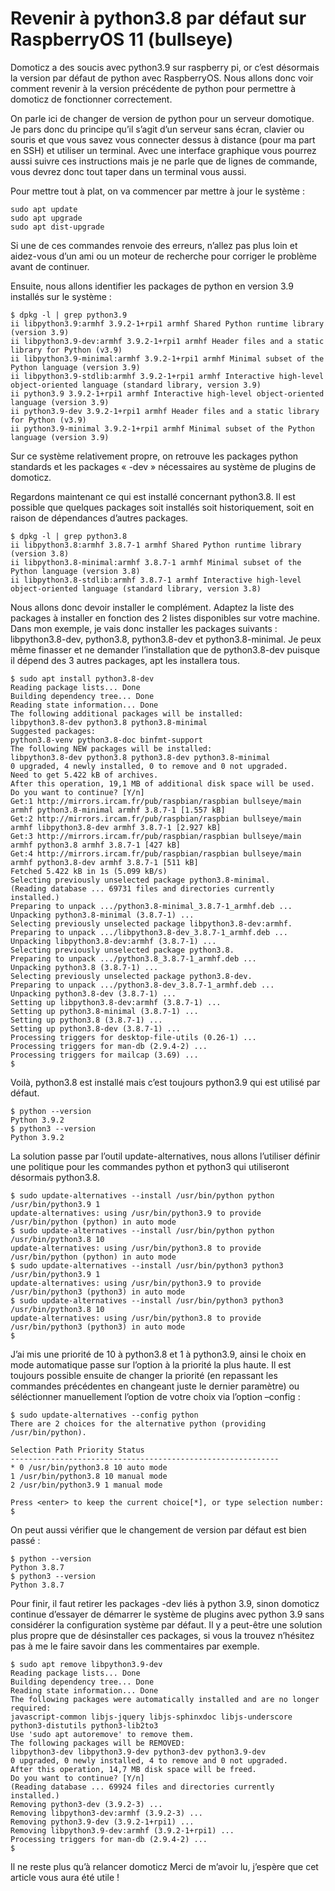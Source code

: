 # Revenir à python3.8 par défaut sur RaspberryOS 11 (bullseye)

Domoticz a des soucis avec python3.9 sur raspberry pi, or c’est désormais la version par défaut de python avec RaspberryOS. Nous allons donc voir comment revenir à la version précédente de python pour permettre à domoticz de fonctionner correctement.

On parle ici de changer de version de python pour un serveur domotique. Je pars donc du principe qu’il s’agit d’un serveur sans écran, clavier ou souris et que vous savez vous connecter dessus à distance (pour ma part en SSH) et utiliser un terminal. Avec une interface graphique vous pourrez aussi suivre ces instructions mais je ne parle que de lignes de commande, vous devrez donc tout taper dans un terminal vous aussi.

Pour mettre tout à plat, on va commencer par mettre à jour le système :

```
sudo apt update
sudo apt upgrade
sudo apt dist-upgrade
```

Si une de ces commandes renvoie des erreurs, n’allez pas plus loin et aidez-vous d’un ami ou un moteur de recherche pour corriger le problème avant de continuer.

Ensuite, nous allons identifier les packages de python en version 3.9 installés sur le système :

```shellsession
$ dpkg -l | grep python3.9
ii libpython3.9:armhf 3.9.2-1+rpi1 armhf Shared Python runtime library (version 3.9)
ii libpython3.9-dev:armhf 3.9.2-1+rpi1 armhf Header files and a static library for Python (v3.9)
ii libpython3.9-minimal:armhf 3.9.2-1+rpi1 armhf Minimal subset of the Python language (version 3.9)
ii libpython3.9-stdlib:armhf 3.9.2-1+rpi1 armhf Interactive high-level object-oriented language (standard library, version 3.9)
ii python3.9 3.9.2-1+rpi1 armhf Interactive high-level object-oriented language (version 3.9)
ii python3.9-dev 3.9.2-1+rpi1 armhf Header files and a static library for Python (v3.9)
ii python3.9-minimal 3.9.2-1+rpi1 armhf Minimal subset of the Python language (version 3.9)
```

Sur ce système relativement propre, on retrouve les packages python standards et les packages « -dev » nécessaires au système de plugins de domoticz.

Regardons maintenant ce qui est installé concernant python3.8. Il est possible que quelques packages soit installés soit historiquement, soit en raison de dépendances d’autres packages.

```shellsession
$ dpkg -l | grep python3.8
ii libpython3.8:armhf 3.8.7-1 armhf Shared Python runtime library (version 3.8)
ii libpython3.8-minimal:armhf 3.8.7-1 armhf Minimal subset of the Python language (version 3.8)
ii libpython3.8-stdlib:armhf 3.8.7-1 armhf Interactive high-level object-oriented language (standard library, version 3.8)
```

Nous allons donc devoir installer le complément. Adaptez la liste des packages à installer en fonction des 2 listes disponibles sur votre machine. Dans mon exemple, je vais donc installer les packages suivants : libpython3.8-dev, python3.8, python3.8-dev et python3.8-minimal. Je peux même finasser et ne demander l’installation que de python3.8-dev puisque il dépend des 3 autres packages, apt les installera tous.

```shellsession
$ sudo apt install python3.8-dev
Reading package lists... Done
Building dependency tree... Done
Reading state information... Done
The following additional packages will be installed:
libpython3.8-dev python3.8 python3.8-minimal
Suggested packages:
python3.8-venv python3.8-doc binfmt-support
The following NEW packages will be installed:
libpython3.8-dev python3.8 python3.8-dev python3.8-minimal
0 upgraded, 4 newly installed, 0 to remove and 0 not upgraded.
Need to get 5.422 kB of archives.
After this operation, 19,1 MB of additional disk space will be used.
Do you want to continue? [Y/n]
Get:1 http://mirrors.ircam.fr/pub/raspbian/raspbian bullseye/main armhf python3.8-minimal armhf 3.8.7-1 [1.557 kB]
Get:2 http://mirrors.ircam.fr/pub/raspbian/raspbian bullseye/main armhf libpython3.8-dev armhf 3.8.7-1 [2.927 kB]
Get:3 http://mirrors.ircam.fr/pub/raspbian/raspbian bullseye/main armhf python3.8 armhf 3.8.7-1 [427 kB]
Get:4 http://mirrors.ircam.fr/pub/raspbian/raspbian bullseye/main armhf python3.8-dev armhf 3.8.7-1 [511 kB]
Fetched 5.422 kB in 1s (5.099 kB/s)
Selecting previously unselected package python3.8-minimal.
(Reading database ... 69731 files and directories currently installed.)
Preparing to unpack .../python3.8-minimal_3.8.7-1_armhf.deb ...
Unpacking python3.8-minimal (3.8.7-1) ...
Selecting previously unselected package libpython3.8-dev:armhf.
Preparing to unpack .../libpython3.8-dev_3.8.7-1_armhf.deb ...
Unpacking libpython3.8-dev:armhf (3.8.7-1) ...
Selecting previously unselected package python3.8.
Preparing to unpack .../python3.8_3.8.7-1_armhf.deb ...
Unpacking python3.8 (3.8.7-1) ...
Selecting previously unselected package python3.8-dev.
Preparing to unpack .../python3.8-dev_3.8.7-1_armhf.deb ...
Unpacking python3.8-dev (3.8.7-1) ...
Setting up libpython3.8-dev:armhf (3.8.7-1) ...
Setting up python3.8-minimal (3.8.7-1) ...
Setting up python3.8 (3.8.7-1) ...
Setting up python3.8-dev (3.8.7-1) ...
Processing triggers for desktop-file-utils (0.26-1) ...
Processing triggers for man-db (2.9.4-2) ...
Processing triggers for mailcap (3.69) ...
$
```

Voilà, python3.8 est installé mais c’est toujours python3.9 qui est utilisé par défaut.

```shellsession
$ python --version
Python 3.9.2
$ python3 --version
Python 3.9.2
```

La solution passe par l’outil update-alternatives, nous allons l’utiliser définir une politique pour les commandes python et python3 qui utiliseront désormais python3.8.

```shellsession
$ sudo update-alternatives --install /usr/bin/python python /usr/bin/python3.9 1
update-alternatives: using /usr/bin/python3.9 to provide /usr/bin/python (python) in auto mode
$ sudo update-alternatives --install /usr/bin/python python /usr/bin/python3.8 10
update-alternatives: using /usr/bin/python3.8 to provide /usr/bin/python (python) in auto mode
$ sudo update-alternatives --install /usr/bin/python3 python3 /usr/bin/python3.9 1
update-alternatives: using /usr/bin/python3.9 to provide /usr/bin/python3 (python3) in auto mode
$ sudo update-alternatives --install /usr/bin/python3 python3 /usr/bin/python3.8 10
update-alternatives: using /usr/bin/python3.8 to provide /usr/bin/python3 (python3) in auto mode
$
```

J’ai mis une priorité de 10 à python3.8 et 1 à python3.9, ainsi le choix en mode automatique passe sur l’option à la priorité la plus haute. Il est toujours possible ensuite de changer la priorité (en repassant les commandes précédentes en changeant juste le dernier paramètre) ou séléctionner manuellement l’option de votre choix via l’option –config :

```shellsession
$ sudo update-alternatives --config python
There are 2 choices for the alternative python (providing /usr/bin/python).

Selection Path Priority Status
------------------------------------------------------------
* 0 /usr/bin/python3.8 10 auto mode
1 /usr/bin/python3.8 10 manual mode
2 /usr/bin/python3.9 1 manual mode

Press <enter> to keep the current choice[*], or type selection number:
$
```

On peut aussi vérifier que le changement de version par défaut est bien passé :

```shellsession
$ python --version
Python 3.8.7
$ python3 --version
Python 3.8.7
```

Pour finir, il faut retirer les packages -dev liés à python 3.9, sinon domoticz continue d’essayer de démarrer le système de plugins avec python 3.9 sans considérer la configuration système par défaut. Il y a peut-être une solution plus propre que de désinstaller ces packages, si vous la trouvez n’hésitez pas à me le faire savoir dans les commentaires par exemple.

```shellsession
$ sudo apt remove libpython3.9-dev
Reading package lists... Done
Building dependency tree... Done
Reading state information... Done
The following packages were automatically installed and are no longer required:
javascript-common libjs-jquery libjs-sphinxdoc libjs-underscore python3-distutils python3-lib2to3
Use 'sudo apt autoremove' to remove them.
The following packages will be REMOVED:
libpython3-dev libpython3.9-dev python3-dev python3.9-dev
0 upgraded, 0 newly installed, 4 to remove and 0 not upgraded.
After this operation, 14,7 MB disk space will be freed.
Do you want to continue? [Y/n]
(Reading database ... 69924 files and directories currently installed.)
Removing python3-dev (3.9.2-3) ...
Removing libpython3-dev:armhf (3.9.2-3) ...
Removing python3.9-dev (3.9.2-1+rpi1) ...
Removing libpython3.9-dev:armhf (3.9.2-1+rpi1) ...
Processing triggers for man-db (2.9.4-2) ...
$
```

Il ne reste plus qu’à relancer domoticz Merci de m’avoir lu, j’espère que cet article vous aura été utile !
